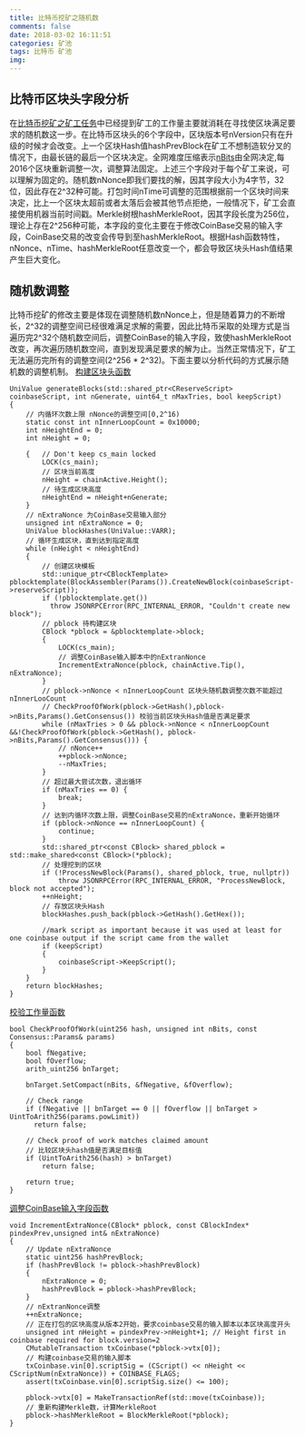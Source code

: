 ```yaml
---
title: 比特币挖矿之随机数
comments: false
date: 2018-03-02 16:11:51
categories: 矿池
tags: 比特币 矿池
img:
---
```


## 比特币区块头字段分析
在[比特币挖矿之矿工任务](https://xingyunbite.github.io/2018/02/28/%E6%AF%94%E7%89%B9%E5%B8%81%E6%8C%96%E7%9F%BF%E4%B9%8B%E7%9F%BF%E5%B7%A5%E4%BB%BB%E5%8A%A1-1/)中已经提到矿工的工作量主要就消耗在寻找使区块满足要求的随机数这一步。在比特币区块头的6个字段中，区块版本号nVersion只有在升级的时候才会改变。上一个区块Hash值hashPrevBlock在矿工不想制造软分叉的情况下，由最长链的最后一个区块决定。全网难度压缩表示[nBits](https://xingyunbite.github.io/2018/02/09/%E6%AF%94%E7%89%B9%E5%B8%81%E6%8C%96%E7%9F%BF%E4%B9%8B%E5%85%A8%E7%BD%91%E9%9A%BE%E5%BA%A6/)由全网决定,每2016个区块重新调整一次，调整算法固定。上述三个字段对于每个矿工来说，可以理解为固定的。随机数nNonce即我们要找的解，因其字段大小为4字节，32位，因此存在2^32种可能。打包时间nTime可调整的范围根据前一个区块时间来决定，比上一个区块太超前或者太落后会被其他节点拒绝，一般情况下，矿工会直接使用机器当前时间戳。Merkle树根hashMerkleRoot，因其字段长度为256位，理论上存在2^256种可能，本字段的变化主要在于修改CoinBase交易的输入字段，CoinBase交易的改变会传导到至hashMerkleRoot。根据Hash函数特性，nNonce、nTime、hashMerkleRoot任意改变一个，都会导致区块头Hash值结果产生巨大变化。

## 随机数调整
比特币挖矿的修改主要是体现在调整随机数nNonce上，但是随着算力的不断增长，2^32的调整空间已经很难满足求解的需要，因此比特币采取的处理方式是当遍历完2^32个随机数空间后，调整CoinBase的输入字段，致使hashMerkleRoot改变，再次遍历随机数空间，直到发现满足要求的解为止。当然正常情况下，矿工无法遍历完所有的调整空间(2^256 * 2^32)。下面主要以分析代码的方式展示随机数的调整机制。
[构建区块头函数](https://github.com/bitcoin/bitcoin/blob/fd65937ec601326b479654a5ad14847adcdb214c/src/rpc/mining.cpp#L106)
```
UniValue generateBlocks(std::shared_ptr<CReserveScript> coinbaseScript, int nGenerate, uint64_t nMaxTries, bool keepScript)
{
	// 内循环次数上限 nNonce的调整空间[0,2^16)
	static const int nInnerLoopCount = 0x10000;
	int nHeightEnd = 0;
	int nHeight = 0;

	{   // Don't keep cs_main locked
		LOCK(cs_main);
		// 区块当前高度
		nHeight = chainActive.Height();
		// 待生成区块高度
		nHeightEnd = nHeight+nGenerate;
	}
	// nExtraNonce 为CoinBase交易输入部分
	unsigned int nExtraNonce = 0;
	UniValue blockHashes(UniValue::VARR);
	// 循环生成区块，直到达到指定高度
	while (nHeight < nHeightEnd)
	{
		// 创建区块模板
		std::unique_ptr<CBlockTemplate> pblocktemplate(BlockAssembler(Params()).CreateNewBlock(coinbaseScript->reserveScript));
		if (!pblocktemplate.get())
		  throw JSONRPCError(RPC_INTERNAL_ERROR, "Couldn't create new block");
		// pblock 待构建区块
		CBlock *pblock = &pblocktemplate->block;
		{
			LOCK(cs_main);
			// 调整CoinBase输入脚本中的nExtranNonce
			IncrementExtraNonce(pblock, chainActive.Tip(), nExtraNonce);
		}
		// pblock->nNonce < nInnerLoopCount 区块头随机数调整次数不能超过nInnerLooCount
		// CheckProofOfWork(pblock->GetHash(),pblock->nBits,Params().GetConsensus()) 校验当前区块头Hash值是否满足要求
		while (nMaxTries > 0 && pblock->nNonce < nInnerLoopCount &&!CheckProofOfWork(pblock->GetHash(), pblock->nBits,Params().GetConsensus())) {
			// nNonce++
			++pblock->nNonce;
			--nMaxTries;
		}
		// 超过最大尝试次数，退出循环
		if (nMaxTries == 0) {
			break;
		}
		// 达到内循环次数上限，调整CoinBase交易的nExtraNonce，重新开始循环
		if (pblock->nNonce == nInnerLoopCount) {
			continue;
		}
		std::shared_ptr<const CBlock> shared_pblock = std::make_shared<const CBlock>(*pblock);
		// 处理挖到的区块
		if (!ProcessNewBlock(Params(), shared_pblock, true, nullptr))
		    throw JSONRPCError(RPC_INTERNAL_ERROR, "ProcessNewBlock, block not accepted");
		++nHeight;
		// 存放区块头Hash
		blockHashes.push_back(pblock->GetHash().GetHex());

		//mark script as important because it was used at least for one coinbase output if the script came from the wallet
		if (keepScript)
		{
			coinbaseScript->KeepScript();
		}
	}
	return blockHashes;
}
```
[校验工作量函数](https://github.com/bitcoin/bitcoin/blob/5961b23898ee7c0af2626c46d5d70e80136578d3/src/pow.cpp#L74)
```
bool CheckProofOfWork(uint256 hash, unsigned int nBits, const Consensus::Params& params)
{
	bool fNegative;
	bool fOverflow;
	arith_uint256 bnTarget;

	bnTarget.SetCompact(nBits, &fNegative, &fOverflow);

	// Check range
	if (fNegative || bnTarget == 0 || fOverflow || bnTarget > UintToArith256(params.powLimit))
	  return false;

	// Check proof of work matches claimed amount
	// 比较区块头hash值是否满足目标值
	if (UintToArith256(hash) > bnTarget)
	    return false;

	return true;
}
```
[调整CoinBase输入字段函数](https://github.com/bitcoin/bitcoin/blob/44080a90a29292df96e92f22242785c5040000a1/src/miner.cpp#L442)
```
void IncrementExtraNonce(CBlock* pblock, const CBlockIndex* pindexPrev,unsigned int& nExtraNonce)
{
	// Update nExtraNonce
	static uint256 hashPrevBlock;
	if (hashPrevBlock != pblock->hashPrevBlock)
	{
		nExtraNonce = 0;
		hashPrevBlock = pblock->hashPrevBlock;
	}
	// nExtranNonce调整
	++nExtraNonce;
	// 正在打包的区块高度从版本2开始，要求coinbase交易的输入脚本以本区块高度开头
	unsigned int nHeight = pindexPrev->nHeight+1; // Height first in coinbase required for block.version=2
	CMutableTransaction txCoinbase(*pblock->vtx[0]);
	// 构建coinbase交易的输入脚本
	txCoinbase.vin[0].scriptSig = (CScript() << nHeight << CScriptNum(nExtraNonce)) + COINBASE_FLAGS;
	assert(txCoinbase.vin[0].scriptSig.size() <= 100);

	pblock->vtx[0] = MakeTransactionRef(std::move(txCoinbase));
	// 重新构建Merkle数，计算MerkleRoot
	pblock->hashMerkleRoot = BlockMerkleRoot(*pblock);
}
```
